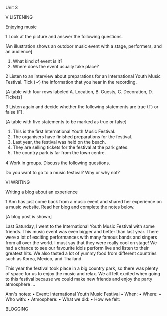 Unit 3

V LISTENING

Enjoying music

1 Look at the picture and answer the following questions.

[An illustration shows an outdoor music event with a stage, performers, and an audience]

1. What kind of event is it?
2. Where does the event usually take place?

2 Listen to an interview about preparations for an International Youth Music Festival. Tick (✓) the information that you hear in the recording.

[A table with four rows labeled A. Location, B. Guests, C. Decoration, D. Tickets]

3 Listen again and decide whether the following statements are true (T) or false (F).

[A table with five statements to be marked as true or false]

1. This is the first International Youth Music Festival.
2. The organisers have finished preparations for the festival.
3. Last year, the festival was held on the beach.
4. They are selling tickets for the festival at the park gates.
5. The country park is far from the town centre.

4 Work in groups. Discuss the following questions.

Do you want to go to a music festival? Why or why not?

VI WRITING

Writing a blog about an experience

1 Ann has just come back from a music event and shared her experience on a music website. Read her blog and complete the notes below.

[A blog post is shown]

Last Saturday, I went to the International Youth Music Festival with some friends. This music event was even bigger and better than last year. There were a lot of exciting performances with many famous bands and singers from all over the world. I must say that they were really cool on stage! We had a chance to see our favourite idols perform live and listen to their greatest hits. We also tasted a lot of yummy food from different countries such as Korea, Mexico, and Thailand.

This year the festival took place in a big country park, so there was plenty of space for us to enjoy the music and relax. We all felt excited when going to this festival because we could make new friends and enjoy the party atmosphere ...

Ann's notes:
• Event: International Youth Music Festival
• When:
• Where:
• Who with:
• Atmosphere:
• What we did:
• How we felt:

BLOGGING